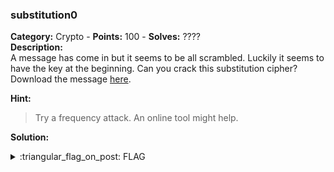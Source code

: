 ### substitution0
**Category:** Crypto - **Points:** 100 - **Solves:** ????  
**Description:**  
A message has come in but it seems to be all scrambled. Luckily it seems to have the key at the beginning. Can you crack this substitution cipher?  
Download the message [here](./message.txt/).  

**Hint:**
> Try a frequency attack. An online tool might help.  

**Solution:**  


<details>
  <summary>:triangular_flag_on_post: FLAG</summary>

  ```
  picoCTF{}
  ```
</details>

